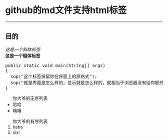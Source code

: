 <h1 color="red" height="50px">github的md文件支持html标签</h1>
<hr/>
<h2>目的</h2>
<i>这是一个斜体标签</i><br/>
<b>这是一个粗体标签</b><br/>
<pre>
public static void main(String[] args)
{
  sop("这个标签保留你在界面上的原格式");
  sop("就是界面是怎么样的，显示就是怎么样的，就相当于浏览器没有给你额外解析，原味");
}
</pre>
<ul>你大爷的无序列表
  <li>哈哈</li>
  <li>嘻嘻</li>
</ul> 
<ol>
你大爷的有序列表
  <li>haha</li>
  <li>xixi</li>
</ol>
